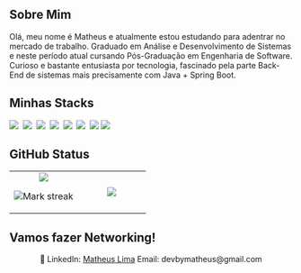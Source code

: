 ## Sobre Mim

Olá, meu nome é Matheus e atualmente estou estudando para adentrar no mercado de trabalho. Graduado em Análise e Desenvolvimento de Sistemas e neste período atual cursando Pós-Graduação em Engenharia de Software. Curioso e bastante entusiasta por tecnologia, fascinado pela parte Back-End de sistemas mais precisamente com Java + Spring Boot.

## Minhas Stacks

<img src="https://img.shields.io/badge/Java-%23ED8B00.svg?logo=openjdk&logoColor=white"> 
<img src="https://img.shields.io/badge/Spring%20Boot-6DB33F?logo=springboot&logoColor=fff"> 
<img src="https://img.shields.io/badge/MySQL-4479A1?logo=mysql&logoColor=fff"> 
<img src="https://img.shields.io/badge/Postgres-%23316192.svg?logo=postgresql&logoColor=white"> 
<img src="https://img.shields.io/badge/MongoDB-%234ea94b.svg?logo=mongodb&logoColor=white"> 
<img src="https://img.shields.io/badge/CSS-1572B6?logo=css3&logoColor=fff"> 
<img src="https://img.shields.io/badge/HTML-%23E34F26.svg?logo=html5&logoColor=white">
<img src="https://img.shields.io/badge/Docker-2496ED?logo=docker&logoColor=fff"> 

## GitHub Status

<table><tbody><tr border="none"><td width="50%" align="center">
<img align="center" src="https://readme-stats-fork-mauve.vercel.app/api/?username=matheusmdg&theme=dark&show_icons=true&count_private=true">

<img alt="Mark streak" src="https://github-readme-streak-stats-five-roan.vercel.app?user=matheusmdg&theme=dark"></td><td width="50%" align="center">
<img align="center" src="https://readme-stats-fork-mauve.vercel.app/api/top-langs/?username=matheusmdg&theme=dark&hide_border=false&no-bg=true&no-frame=true&langs_count=6"></td></tr></tbody></table>

## Vamos fazer Networking!

<p align="center">🔗 LinkedIn: <a href="https://www.linkedin.com/in/devmatheuslima/" target="_blank">Matheus Lima</a> Email: devbymatheus@gmail.com</p>
